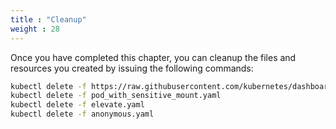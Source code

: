 ```yaml
---
title : "Cleanup"
weight : 28
---
```


Once you have completed this chapter, you can cleanup the files and resources you created by issuing the following commands:

```bash
kubectl delete -f https://raw.githubusercontent.com/kubernetes/dashboard/v2.7.0/aio/deploy/recommended.yaml
kubectl delete -f pod_with_sensitive_mount.yaml
kubectl delete -f elevate.yaml
kubectl delete -f anonymous.yaml
```

